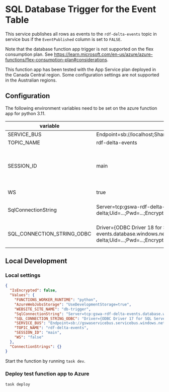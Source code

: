 # SQL Database Trigger for the Event Table

This service publishes all rows as events to the `rdf-delta-events` topic in service bus if the `EventPublished` column is set to `FALSE`.

Note that the database function app trigger is not supported on the flex consumption plan. See https://learn.microsoft.com/en-us/azure/azure-functions/flex-consumption-plan#considerations.

This function app has been tested with the App Service plan deployed in the Canada Central region. Some configuration settings are not supported in the Australian regions.

## Configuration

The following environment variables need to be set on the azure function app for python 3.11.

| variable                   | example value                                                                                                                                                                                     | description                                                                                                                   |
| -------------------------- | ------------------------------------------------------------------------------------------------------------------------------------------------------------------------------------------------- | ----------------------------------------------------------------------------------------------------------------------------- |
| SERVICE_BUS                | Endpoint=sb://localhost;SharedAccessKeyName=RootManageSharedAccessKey;SharedAccessKey=SAS_KEY_VALUE;                                                                                              | service bus connection string                                                                                                 |
| TOPIC_NAME                 | rdf-delta-events                                                                                                                                                                                  | name of service bus topic                                                                                                     |
| SESSION_ID                 | main                                                                                                                                                                                              | service bus session identifier. needs to be the same value as set <br> in the `SHUI_SERVICE_BUS__SESSION_ID` variable in #137 |
| WS                         | true                                                                                                                                                                                              | whether to use amqp over websockets                                                                                           |
| SqlConnectionString        | Server=tcp:gswa-rdf-delta-events.database.windows.net,1433;Database=rdf-delta;Uid=...;Pwd=...;Encrypt=yes;TrustServerCertificate=no;Connection Timeout=30;TrustServerCertificate=True;            | connection string for the database used by the function trigger                                                               |
| SQL_CONNECTION_STRING_ODBC | Driver={ODBC Driver 18 for SQL Server};Server=tcp:gswa-rdf-delta-events.database.windows.net,1433;Database=rdf-delta;Uid=...;Pwd=...;Encrypt=yes;TrustServerCertificate=no;Connection Timeout=30; | connection string for the database - requires the ODBC Driver to be 17 for python 3.10 and 18 for python 3.11                 |

## Local Development

### Local settings

```json
{
  "IsEncrypted": false,
  "Values": {
    "FUNCTIONS_WORKER_RUNTIME": "python",
    "AzureWebJobsStorage": "UseDevelopmentStorage=true",
    "WEBSITE_SITE_NAME": "db-trigger",
    "SqlConnectionString": "Server=tcp:gswa-rdf-delta-events.database.windows.net,1433;Database=rdf-delta;Uid=...;Pwd=...;Encrypt=yes;TrustServerCertificate=no;Connection Timeout=30;",
    "SQL_CONNECTION_STRING_ODBC": "Driver={ODBC Driver 17 for SQL Server};Server=tcp:gswa-rdf-delta-events.database.windows.net,1433;Database=rdf-delta;Uid=...;Pwd=...;Encrypt=yes;TrustServerCertificate=no;Connection Timeout=30;",
    "SERVICE_BUS": "Endpoint=sb://gswaservicebus.servicebus.windows.net/;SharedAccessKeyName=...;SharedAccessKey=...",
    "TOPIC_NAME": "rdf-delta-events",
    "SESSION_ID": "main",
    "WS": "false"
  },
  "ConnectionStrings": {}
}
```

Start the function by running `task dev`.

### Deploy test function app to Azure

```bash
task deploy
```
